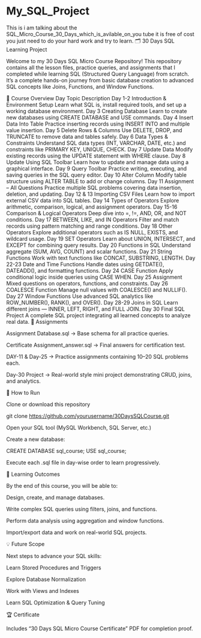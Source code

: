 # My_SQL_Project
This is i am talking about the SQL_Micro_Course_30_Days_which_is_avilable_on_you tube it is free  of cost you just need to do your hard work and try to learn.
🗂️ 30 Days SQL Learning Project

Welcome to my 30 Days SQL Micro Course Repository!
This repository contains all the lesson files, practice queries, and assignments that I completed while learning SQL (Structured Query Language) from scratch.
It’s a complete hands-on journey from basic database creation to advanced SQL concepts like Joins, Functions, and Window Functions.

📘 Course Overview
Day	Topic	Description
Day 1-2	Introduction & Environment Setup	Learn what SQL is, install required tools, and set up a working database environment.
Day 3	Creating Database	Learn to create new databases using CREATE DATABASE and USE commands.
Day 4	Insert Data Into Table	Practice inserting records using INSERT INTO and multiple value insertion.
Day 5	Delete Rows & Columns	Use DELETE, DROP, and TRUNCATE to remove data and tables safely.
Day 6	Data Types & Constraints	Understand SQL data types (INT, VARCHAR, DATE, etc.) and constraints like PRIMARY KEY, UNIQUE, CHECK.
Day 7	Update Data	Modify existing records using the UPDATE statement with WHERE clause.
Day 8	Update Using SQL Toolbar	Learn how to update and manage data using a graphical interface.
Day 9	Query Toolbar	Practice writing, executing, and saving queries in the SQL query editor.
Day 10	Alter Column	Modify table structure using ALTER TABLE to add or change columns.
Day 11	Assignment – All Questions	Practice multiple SQL problems covering data insertion, deletion, and updating.
Day 12 & 13	Importing CSV Files	Learn how to import external CSV data into SQL tables.
Day 14	Types of Operators	Explore arithmetic, comparison, logical, and assignment operators.
Day 15-16	Comparison & Logical Operators	Deep dive into =, !=, AND, OR, and NOT conditions.
Day 17	BETWEEN, LIKE, and IN Operators	Filter and match records using pattern matching and range conditions.
Day 18	Other Operators	Explore additional operators such as IS NULL, EXISTS, and wildcard usage.
Day 19	SET Operators	Learn about UNION, INTERSECT, and EXCEPT for combining query results.
Day 20	Functions in SQL	Understand aggregate (SUM, AVG, COUNT) and scalar functions.
Day 21	String Functions	Work with text functions like CONCAT, SUBSTRING, LENGTH.
Day 22-23	Date and Time Functions	Handle dates using GETDATE(), DATEADD(), and formatting functions.
Day 24	CASE Function	Apply conditional logic inside queries using CASE WHEN.
Day 25	Assignment	Mixed questions on operators, functions, and constraints.
Day 26	COALESCE Function	Manage null values with COALESCE() and NULLIF().
Day 27	Window Functions	Use advanced SQL analytics like ROW_NUMBER(), RANK(), and OVER().
Day 28-29	Joins in SQL	Learn different joins — INNER, LEFT, RIGHT, and FULL JOIN.
Day 30	Final SQL Project	A complete SQL project integrating all learned concepts to analyze real data.
🧩 Assignments

Assignment Database.sql → Base schema for all practice queries.

Certificate Assignment_answer.sql → Final answers for certification test.

DAY-11 & Day-25 → Practice assignments containing 10–20 SQL problems each.

Day-30 Project → Real-world style mini project demonstrating CRUD, joins, and analytics.

🚀 How to Run

Clone or download this repository

git clone https://github.com/yourusername/30DaysSQLCourse.git


Open your SQL tool (MySQL Workbench, SQL Server, etc.)

Create a new database:

CREATE DATABASE sql_course;
USE sql_course;


Execute each .sql file in day-wise order to learn progressively.

🎯 Learning Outcomes

By the end of this course, you will be able to:

Design, create, and manage databases.

Write complex SQL queries using filters, joins, and functions.

Perform data analysis using aggregation and window functions.

Import/export data and work on real-world SQL projects.

💡 Future Scope

Next steps to advance your SQL skills:

Learn Stored Procedures and Triggers

Explore Database Normalization

Work with Views and Indexes

Learn SQL Optimization & Query Tuning

🏆 Certificate

Includes “30 Days SQL Micro Course Certificate” PDF for completion proof.
